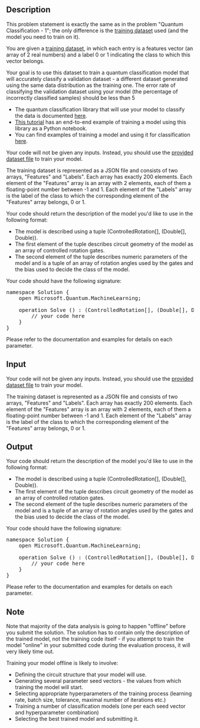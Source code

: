 ## Description

<div><p><span class="tex-font-style-it">This problem statement is exactly the same as in the problem "Quantum Classification - 1"; the only difference is the <a href="https://assets.codeforces.com/rounds/1356/training_data2.json">training dataset</a> used (and the model you need to train on it).</span></p><p>You are given a <a href="https://assets.codeforces.com/rounds/1356/training_data2.json">training dataset</a>, in which each entry is a features vector (an array of 2 real numbers) and a label 0 or 1 indicating the class to which this vector belongs.</p><p>Your goal is to use this dataset to train a quantum classification model that will accurately classify a validation dataset - a different dataset generated using the same data distribution as the training one. The error rate of classifying the validation dataset using your model (the percentage of incorrectly classified samples) should be less than 5 </p><ul> <li> The quantum classification library that will use your model to classify the data is documented <a href="https://docs.microsoft.com/quantum/libraries/machine-learning/">here</a>. </li><li> <a href="https://github.com/microsoft/MLADS2020-QuantumClassification">This tutorial</a> has an end-to-end example of training a model using this library as a Python notebook. </li><li> You can find examples of training a model and using it for classification <a href="https://github.com/microsoft/Quantum/tree/master/samples/machine-learning/">here</a>. </li></ul></div><div class="input-specification"><p>Your code will not be given any inputs. Instead, you should use the <a href="https://assets.codeforces.com/rounds/1356/training_data2.json">provided dataset file</a> to train your model.</p><p>The training dataset is represented as a JSON file and consists of two arrays, "Features" and "Labels". Each array has exactly 200 elements. Each element of the "Features" array is an array with 2 elements, each of them a floating-point number between -1 and 1. Each element of the "Labels" array is the label of the class to which the corresponding element of the "Features" array belongs, 0 or 1.</p></div><div class="output-specification"><p>Your code should return the description of the model you'd like to use in the following format:</p><ul> <li> The model is described using a tuple <span class="tex-font-style-tt">(ControlledRotation[], (Double[], Double))</span>. </li><li> The first element of the tuple describes circuit geometry of the model as an array of controlled rotation gates. </li><li> The second element of the tuple describes numeric parameters of the model and is a tuple of an array of rotation angles used by the gates and the bias used to decide the class of the model. </li></ul><p>Your code should have the following signature:</p><pre class="verbatim">namespace Solution {<br>    open Microsoft.Quantum.MachineLearning;<br><br>    operation Solve () : (ControlledRotation[], (Double[], Double)) {<br>        // your code here<br>    }<br>}</pre><p>Please refer to the documentation and examples for details on each parameter.</p></div>

## Input

<p>Your code will not be given any inputs. Instead, you should use the <a href="https://assets.codeforces.com/rounds/1356/training_data2.json">provided dataset file</a> to train your model.</p><p>The training dataset is represented as a JSON file and consists of two arrays, "Features" and "Labels". Each array has exactly 200 elements. Each element of the "Features" array is an array with 2 elements, each of them a floating-point number between -1 and 1. Each element of the "Labels" array is the label of the class to which the corresponding element of the "Features" array belongs, 0 or 1.</p>

## Output

<p>Your code should return the description of the model you'd like to use in the following format:</p><ul> <li> The model is described using a tuple <span class="tex-font-style-tt">(ControlledRotation[], (Double[], Double))</span>. </li><li> The first element of the tuple describes circuit geometry of the model as an array of controlled rotation gates. </li><li> The second element of the tuple describes numeric parameters of the model and is a tuple of an array of rotation angles used by the gates and the bias used to decide the class of the model. </li></ul><p>Your code should have the following signature:</p><pre class="verbatim">namespace Solution {<br>    open Microsoft.Quantum.MachineLearning;<br><br>    operation Solve () : (ControlledRotation[], (Double[], Double)) {<br>        // your code here<br>    }<br>}</pre><p>Please refer to the documentation and examples for details on each parameter.</p>

## Note

<p>Note that majority of the data analysis is going to happen "offline" before you submit the solution. The solution has to contain only the description of the trained model, not the training code itself - if you attempt to train the model "online" in your submitted code during the evaluation process, it will very likely time out.</p><p>Training your model offline is likely to involve:</p><ul> <li> Defining the circuit structure that your model will use. </li><li> Generating several parameter seed vectors - the values from which training the model will start. </li><li> Selecting appropriate hyperparameters of the training process (learning rate, batch size, tolerance, maximal number of iterations etc.) </li><li> Training a number of classification models (one per each seed vector and hyperparameter combination) </li><li> Selecting the best trained model and submitting it. </li></ul>
